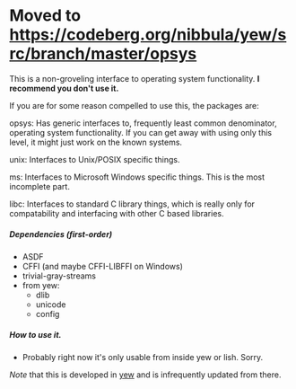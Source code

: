 # Moved to https://codeberg.org/nibbula/yew/src/branch/master/opsys

This is a non-groveling interface to operating system functionality.
**I recommend you don't use it.**

If you are for some reason compelled to use this, the packages are:

opsys:
  Has generic interfaces to, frequently least common denominator, operating
  system functionality. If you can get away with using only this level, it might
  just work on the known systems.

unix:
  Interfaces to Unix/POSIX specific things.

ms:
  Interfaces to Microsoft Windows specific things.
  This is the most incomplete part.

libc:
  Interfaces to standard C library things, which is really only for
  compatability and interfacing with other C based libraries.

##### Dependencies (first-order)

- ASDF
- CFFI (and maybe CFFI-LIBFFI on Windows)
- trivial-gray-streams
- from yew:
    - dlib
    - unicode
    - config

##### How to use it.

- Probably right now it's only usable from inside yew or lish. Sorry.

*Note* that this is developed in [yew](https://github.com/nibbula/yew) and is infrequently updated from there.

